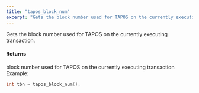 ```yaml
---
title: "tapos_block_num"
excerpt: "Gets the block number used for TAPOS on the currently executing transaction."
---
```

Gets the block number used for TAPOS on the currently executing transaction.

#### Returns
block number used for TAPOS on the currently executing transaction Example: 
```cpp
int tbn = tapos_block_num();
```